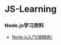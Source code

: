 # JS-Learning
### Node.js学习资料
- [Node.js入门(很精练)](https://www.nodebeginner.org/index-zh-cn.html#javascript-and-nodejs)

